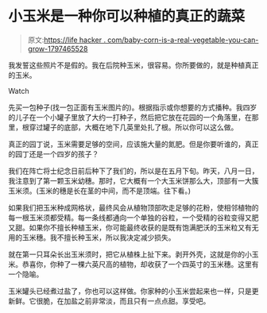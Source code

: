 # 小玉米是一种你可以种植的真正的蔬菜

> 原文:[https://life hacker . com/baby-corn-is-a-real-vegetable-you-can-grow-1797465528](https://lifehacker.com/baby-corn-is-a-real-vegetable-you-can-grow-1797465528)

我发誓这些照片不是假的。我在后院种玉米，很容易。你所要做的，就是种植真正的玉米。

Watch

先买一包种子(找一包正面有玉米图片的)。根据指示或你想要的方式播种。我四岁的儿子在一个小罐子里放了大约一打种子，然后把它放在花园的一个角落里，在那里，根穿过罐子的底部，大概在地下几英里处扎了根。所以你可以这么做。

真正的园丁说，玉米需要足够的空间，应该施大量的氮肥。但是你要听谁的，真正的园丁还是一个四岁的孩子？

我们在阵亡将士纪念日前后种下了我们的，所以是在五月下旬。昨天，八月一日，我注意到了第一颗玉米幼穗。那时，它大概有一个大玉米饼那么大，顶部有一大簇玉米须。(玉米的穗是长在茎的中间，而不是顶端。往下看。)

如果我们把玉米种成网格状，最终风会从植物顶部吹走足够的花粉，使相邻植物的每一根玉米须都受精。每一条线都通向一个单独的谷粒，一个受精的谷粒变得又肥又甜。如果你不擅长种植玉米，你可能最终收获的是既有饱满肥沃的玉米粒又有无用的玉米穗。我不擅长种玉米，所以我决定减少损失。

就在第一只耳朵长出玉米须时，把它从植株上扯下来。剥开外壳，这就是你的小玉米。恭喜你，你种了一棵六英尺高的植物，却收获了一个四英寸的玉米穗。这里有一个隐喻。

玉米罐头已经煮过盐了，你也可以这样做。你家种的小玉米尝起来也一样，只是更新鲜。它很脆，在加盐之前非常淡，而且只有一点点甜。享受吧。